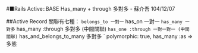 #■Rails Active::BASE Has_many + through 多對多 - 蘇介吾 104/12/07

##Active Record 關聯有七種：
` belongs_to 一對一
` has_on 一對一
` has_many 一對多
` has_many :through 多對多 (中間關聯)
` has_one :through 一對一對一 (中間關聯)
` has_and_belongs_to_many 多對多
` polymorphic: true, has_many :as => 多態
